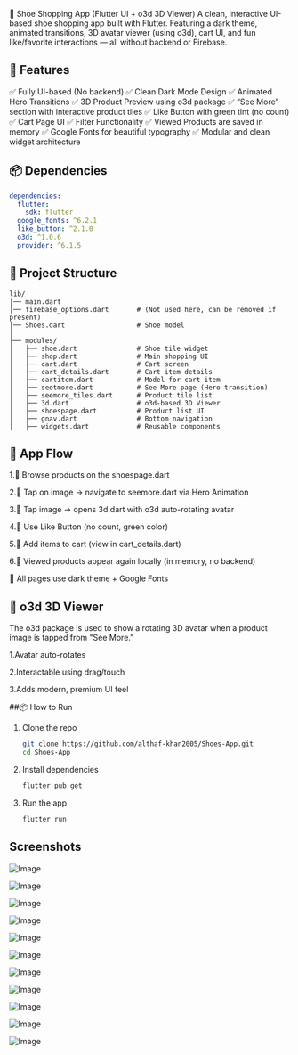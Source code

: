 👟 Shoe Shopping App (Flutter UI + o3d 3D Viewer)
A clean, interactive UI-based shoe shopping app built with Flutter. Featuring a dark theme, animated transitions, 3D avatar viewer (using o3d), cart UI, and fun like/favorite interactions — all without backend or Firebase.

## 🚀 Features

✅ Fully UI-based (No backend)
✅ Clean Dark Mode Design
✅ Animated Hero Transitions
✅ 3D Product Preview using o3d package
✅ “See More” section with interactive product tiles
✅ Like Button with green tint (no count)
✅ Cart Page UI
✅ Filter Functionality
✅ Viewed Products are saved in memory
✅ Google Fonts for beautiful typography
✅ Modular and clean widget architecture

## 📦 Dependencies

```yaml
dependencies:
  flutter:
    sdk: flutter
  google_fonts: ^6.2.1
  like_button: ^2.1.0
  o3d: ^1.0.6                
  provider: ^6.1.5
```

## 📁 Project Structure

```
lib/
│── main.dart
│── firebase_options.dart       # (Not used here, can be removed if present)
│── Shoes.dart                  # Shoe model
│
├── modules/
│   ├── shoe.dart               # Shoe tile widget
│   ├── shop.dart               # Main shopping UI
│   ├── cart.dart               # Cart screen
│   ├── cart_details.dart       # Cart item details
│   ├── cartitem.dart           # Model for cart item
│   ├── seetmore.dart           # See More page (Hero transition)
│   ├── seemore_tiles.dart      # Product tile list
│   ├── 3d.dart                 # o3d-based 3D Viewer
│   ├── shoespage.dart          # Product list UI
│   ├── gnav.dart               # Bottom navigation
│   ├── widgets.dart            # Reusable components

```

## 🧪 App Flow

1.👟 Browse products on the shoespage.dart

2.📸 Tap on image → navigate to seemore.dart via Hero Animation

3.🔄 Tap image → opens 3d.dart with o3d auto-rotating avatar

4.💚 Use Like Button (no count, green color)

5.🛒 Add items to cart (view in cart_details.dart)

6.🧠 Viewed products appear again locally (in memory, no backend)

🎨 All pages use dark theme + Google Fonts


## 🧩 o3d 3D Viewer

The o3d package is used to show a rotating 3D avatar when a product image is tapped from "See More."

1.Avatar auto-rotates

2.Interactable using drag/touch

3.Adds modern, premium UI feel

##📦 How to Run

1. Clone the repo  
   ```sh
   git clone https://github.com/althaf-khan2005/Shoes-App.git
   cd Shoes-App

   ```
2. Install dependencies  
   ```sh
   flutter pub get
   ```
3. Run the app  
   ```sh
   flutter run


## Screenshots 


![Image](https://github.com/user-attachments/assets/c86ab868-0262-48c7-a87d-b886785790f7)

![Image](https://github.com/user-attachments/assets/ee5c6888-2d88-4b5c-9335-520f3cb3c733)

![Image](https://github.com/user-attachments/assets/a2ef2960-8d5f-4308-928a-3356ad41b1cd)

![Image](https://github.com/user-attachments/assets/c86ab868-0262-48c7-a87d-b886785790f7)

![Image](https://github.com/user-attachments/assets/f3ce6e0c-e0dd-42f7-a5a4-eff1d5d419bd)

![Image](https://github.com/user-attachments/assets/55c87b16-5473-486c-a54d-bbdf6bde3c32)


![Image](https://github.com/user-attachments/assets/d117c4c1-67e9-4a9d-bba9-3258127e0eff)

![Image](https://github.com/user-attachments/assets/0b4686ef-6de9-4f58-9eb9-ffc9fb3e9980)

![Image](https://github.com/user-attachments/assets/504ad5e5-8953-432a-a510-1677d03c4c00)

![Image](https://github.com/user-attachments/assets/9be38195-5396-4483-ac65-36a8173b3249)

![Image](https://github.com/user-attachments/assets/ff3085aa-ad97-4416-913a-474841a989e4)









